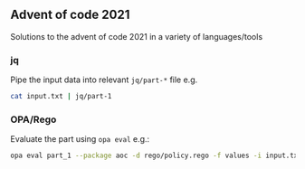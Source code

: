 ## Advent of code 2021

Solutions to the advent of code 2021 in a variety of languages/tools

### jq
Pipe the input data into relevant `jq/part-*` file e.g.
```bash
cat input.txt | jq/part-1
```

### OPA/Rego
Evaluate the part using `opa eval` e.g.:
```bash
opa eval part_1 --package aoc -d rego/policy.rego -f values -i input.txt
```
